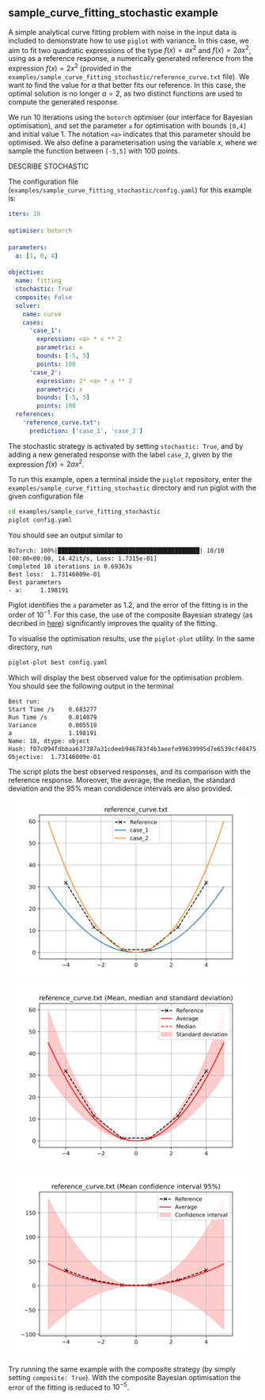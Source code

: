 ## sample_curve_fitting_stochastic example

A simple analytical curve fitting problem with noise in the input data is included to demonstrate how to use `piglot` with variance.
In this case, we aim to fit two quadratic expressions of the type $f(x) = a x^2$ and $f(x) = 2a x^2$, using as a reference response, a numerically generated reference from the expression $f(x) = 2 x^2$ (provided in the `examples/sample_curve_fitting_stochastic/reference_curve.txt` file).
We want to find the value for $a$ that better fits our reference. In this case, the optimal solution is no longer $a=2$, as two distinct functions are used to compute the generated response.

We run 10 iterations using the `botorch` optimiser (our interface for Bayesian optimisation), and set the parameter `a` for optimisation with bounds `[0,4]` and initial value 1.
The notation `<a>` indicates that this parameter should be optimised.
We also define a parameterisation using the variable $x$, where we sample the function between `[-5,5]` with 100 points.


DESCRIBE STOCHASTIC

The configuration file (`examples/sample_curve_fitting_stochastic/config.yaml`) for this example is:
```yaml
iters: 10

optimiser: botorch

parameters:
  a: [1, 0, 4]

objective:
  name: fitting
  stochastic: True
  composite: False
  solver:
    name: curve
    cases:
      'case_1':
        expression: <a> * x ** 2
        parametric: x
        bounds: [-5, 5]
        points: 100
      'case_2':
        expression: 2* <a> * x ** 2
        parametric: x
        bounds: [-5, 5]
        points: 100
  references:
    'reference_curve.txt':
      prediction: ['case_1', 'case_2']
```
The stochastic strategy is activated by setting ```stochastic: True```, and by adding a new generated response with the label `case_2`, given by the expression $f(x) = 2a x^2$.

To run this example, open a terminal inside the `piglot` repository, enter the `examples/sample_curve_fitting_stochastic` directory and run piglot with the given configuration file
```bash
cd examples/sample_curve_fitting_stochastic
piglot config.yaml
```
You should see an output similar to
```
BoTorch: 100%|████████████████████████████████████████| 10/10 [00:00<00:00, 14.42it/s, Loss: 1.7315e-01]
Completed 10 iterations in 0.69363s
Best loss:  1.73146009e-01
Best parameters
- a:     1.198191
```
Piglot identifies the `a` parameter as 1.2, and the error of the fitting is in the order of $10^{-1}$.
For this case, the use of the composite Bayesian strategy (as decribed in [here](examples/sample_curve_fitting_composite/description.md)) significantly improves the quality of the fitting.

To visualise the optimisation results, use the `piglot-plot` utility.
In the same directory, run
```bash
piglot-plot best config.yaml
```
Which will display the best observed value for the optimisation problem.
You should see the following output in the terminal
```
Best run:
Start Time /s    0.683277
Run Time /s      0.014079
Variance         0.005519
a                1.198191
Name: 18, dtype: object
Hash: f07c094fdbbaa637387a31cdeeb946783f4b3aeefe99639995d7e6539cf48475
Objective:  1.73146009e-01
```
The script plots the best observed responses, and its comparison with the reference response. Moreover, the average, the median, the standard deviation and the 95\% mean condidence intervals are also provided.
![Best case plot](../../docs/source/simple_stochastic_example/best_0.svg)
![Best case plot](../../docs/source/simple_stochastic_example/best_1.svg)
![Best case plot](../../docs/source/simple_stochastic_example/best_2.svg)


Try running the same example with the composite strategy (by simply setting ```composite: True```). With the composite Bayesian optimisation the error of the fitting is reduced to $10^{-5}$.



